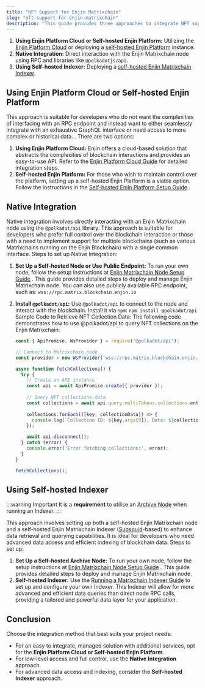 ```yaml
---
title: "NFT Support for Enjin Matrixchain"
slug: "nft-support-for-enjin-matrixchain"
description: "This guide provides three approaches to integrate NFT support on the Enjin Matrixchain."
---
```

1. **Using Enjin Platform Cloud or Self-hosted Enjin Platform:** Utilizing the [Enjin Platform Cloud](https://enjin.io/technology/platform) or deploying a [self-hosted Enjin Platform](/02-guides/04-going-open-source/01-self-hosting.md) instance.
2. **Native Integration:** Direct interaction with the Enjin Matrixchain node using RPC and libraries like `@polkadotjs/api`.
3. **Using Self-hosted Indexer:** Deploying a [self-hosted Enjin Matrixchain Indexer](/04-components/06-blockchain-infrastructure/03-running-enjin-matrixchain-indexer.md).

## Using Enjin Platform Cloud or Self-hosted Enjin Platform

This approach is suitable for developers who do not want the complexities of interfacing with an RPC endpoint and instead want to either seamlessly integrate with an exhaustive GraphQL interface or need access to more complex or historical data. . There are two options:

1. **Using Enjin Platform Cloud:** Enjin offers a cloud-based solution that abstracts the complexities of blockchain interactions and provides an easy-to-use API. Refer to the [Enjin Platform Cloud Guide](/01-getting-started/03-using-the-enjin-platform.md) for detailed integration steps.
2. **Self-hosted Enjin Platform:** For those who wish to maintain control over the platform, setting up a self-hosted Enjin Platform is a viable option. Follow the instructions in the [Self-hosted Enjin Platform Setup Guide](/02-guides/04-going-open-source/02-local-installation.md) .

## Native Integration

Native integration involves directly interacting with an Enjin Matrixchain node using the `@polkadot/api` library. This approach is suitable for developers who prefer full control over the blockchain interaction or those with a need to implement support for multiple blockchains (such as various Matrixchains running on the Enjin Blockchain) with a single common interface. Steps to set up Native Integration:

1. **Set Up a Self-hosted Node or Use Public Endpoint:** To run your own node, follow the setup instructions at [Enjin Matrixchain Node Setup Guide](/04-components/06-blockchain-infrastructure/01-enjin-blockchain-nodes/03-run-matrixchain-node.md) . This guide provides detailed steps to deploy and manage Enjin Matrixchain node. You can also use publicly available RPC endpoint, such as: `wss://rpc.matrix.blockchain.enjin.io`
2. **Install `@polkadot/api`:** Use `@polkadot/api` to connect to the node and interact with the blockchain. Install it via `npm`: `npm install @polkadot/api`  
   Sample Code to Retrieve NFT Collection Data: The following code demonstrates how to use @polkadot/api to query NFT collections on the Enjin Matrixchain:

   ```javascript
   const { ApiPromise, WsProvider } = require('@polkadot/api');

   // Connect to Matrixchain node
   const provider = new WsProvider('wss://rpc.matrix.blockchain.enjin.io');

   async function fetchCollections() {
     try {
       // Create an API instance
       const api = await ApiPromise.create({ provider });
       
       // Query NFT collections data
       const collections = await api.query.multiTokens.collections.entries();
       
       collections.forEach(([key, collectionData]) => {
         console.log(`Collection ID: ${key.args[0]}, Data: ${collectionData}`);
       });

       await api.disconnect();
     } catch (error) {
       console.error('Error fetching collections:', error);
     }
   }

   fetchCollections();
   ```

## Using Self-hosted Indexer

:::warning Important
It is a **requirement** to utilise an [Archive Node](/04-components/06-blockchain-infrastructure/01-enjin-blockchain-nodes/03-run-matrixchain-node.md#archive-node) when running an Indexer.
:::

This approach involves setting up both a self-hosted Enjin Matrixchain node and a self-hosted Enjin Matrixchain Indexer ([Subsquid](https://www.sqd.dev/)-based) to enhance data retrieval and querying capabilities. It is ideal for developers who need advanced data access and efficient indexing of blockchain data. Steps to set up:

1. **Set Up a Self-hosted Archive Node:** To run your own node, follow the setup instructions at [Enjin Matrixchain Node Setup Guide](/04-components/06-blockchain-infrastructure/01-enjin-blockchain-nodes/03-run-matrixchain-node.md#archive-node) . This guide provides detailed steps to deploy and manage Enjin Matrixchain node.
2. **Self-hosted Indexer:** Use the [Running a Matrixchain Indexer Guide](/04-components/06-blockchain-infrastructure/03-running-enjin-matrixchain-indexer.md)  to set up and configure your own Indexer. This Indexer will allow for more advanced and efficient data queries than direct node RPC calls, providing a tailored and powerful data layer for your application.

## Conclusion

Choose the integration method that best suits your project needs:

- For an easy to integrate, managed solution with additional services, opt for the **Enjin Platform Cloud or Self-hosted Enjin Platform**.
- For low-level access and full control, use the **Native Integration** approach.
- For advanced data access and indexing, consider the **Self-hosted Indexer** approach.
